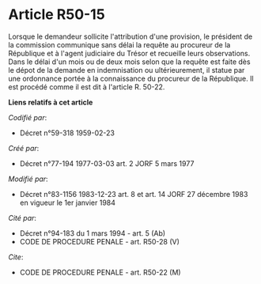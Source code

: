 # Article R50-15

Lorsque le demandeur sollicite l'attribution d'une provision, le président de la commission communique sans délai la requête
au procureur de la République et à l'agent judiciaire du Trésor et recueille leurs observations. Dans le délai d'un mois ou
de deux mois selon que la requête est faite dès le dépot de la demande en indemnisation ou ultérieurement, il statue par une
ordonnance portée à la connaissance du procureur de la République. Il est procédé comme il est dit à l'article R. 50-22.

**Liens relatifs à cet article**

_Codifié par_:

  - Décret n°59-318 1959-02-23

_Créé par_:

  - Décret n°77-194 1977-03-03 art. 2 JORF 5 mars 1977

_Modifié par_:

  - Décret n°83-1156 1983-12-23 art. 8 et art. 14 JORF 27 décembre 1983 en vigueur le 1er janvier 1984

_Cité par_:

  - Décret n°94-183 du 1 mars 1994 - art. 5 (Ab)
  - CODE DE PROCEDURE PENALE - art. R50-28 (V)

_Cite_:

  - CODE DE PROCEDURE PENALE - art. R50-22 (M)
